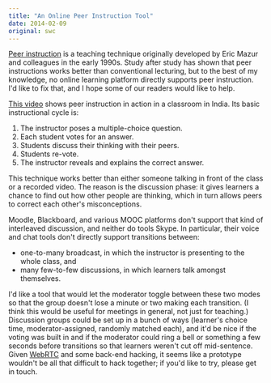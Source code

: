 ```yaml
---
title: "An Online Peer Instruction Tool"
date: 2014-02-09
original: swc
---
```

<p>
  <a href="http://en.wikipedia.org/wiki/Peer_instruction">Peer instruction</a>
  is a teaching technique originally developed by Eric Mazur and colleagues in the early 1990s.
  Study after study has shown that peer instructions works better than conventional lecturing,
  but to the best of my knowledge,
  no online learning platform directly supports peer instruction.
  I'd like to fix that,
  and I hope some of our readers would like to help.
</p>
<p>
  <a href="http://youtu.be/2LbuoxAy56o">This video</a> shows peer instruction in action
  in a classroom in India.
  Its basic instructional cycle is:
</p>
<ol>
  <li>The instructor poses a multiple-choice question.</li>
  <li>Each student votes for an answer.</li>
  <li>Students discuss their thinking with their peers.</li>
  <li>Students re-vote.</li>
  <li>The instructor reveals and explains the correct answer.</li>
</ol>
<p>
  This technique works better than either someone talking in front of the class
  or a recorded video.
  The reason is the discussion phase:
  it gives learners a chance to find out how other people are thinking,
  which in turn allows peers to correct each other's misconceptions.
</p>
<p>
  Moodle, Blackboard, and various MOOC platforms don't support that kind of interleaved discussion,
  and neither do tools Skype.
  In particular,
  their voice and chat tools don't directly support transitions between:
</p>
<ul>
  <li>one-to-many broadcast, in which the instructor is presenting to the whole class, and</li>
  <li>many few-to-few discussions, in which learners talk amongst themselves.</li>
</ul>
<p>
  I'd like a tool
  that would let the moderator toggle between these two modes
  so that the group doesn't lose a minute or two making each transition.
  (I think this would be useful for meetings in general,
  not just for teaching.)
  Discussion groups could be set up in a bunch of ways
  (learner's choice time, moderator-assigned, randomly matched each),
  and it'd be nice if the voting was built in
  and if the moderator could ring a bell or something a few seconds before transitions
  so that learners weren't cut off mid-sentence.
  Given <a href="http://www.webrtc.org/">WebRTC</a> and some back-end hacking,
  it seems like a prototype wouldn't be all that difficult to hack together;
  if you'd like to try,
  please get in touch.
</p>
